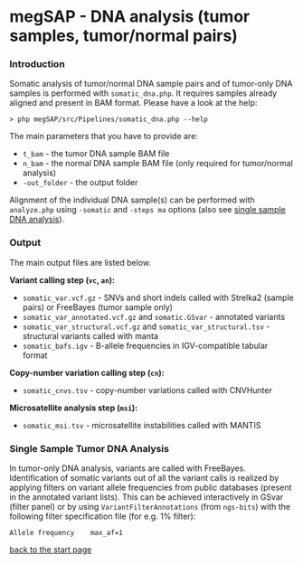 # megSAP - DNA analysis (tumor samples, tumor/normal pairs)

### Introduction

Somatic analysis of tumor/normal DNA sample pairs and of tumor-only DNA samples is
performed with `somatic_dna.php`. It requires samples already aligned and present in
BAM format. Please have a look at the help:

    > php megSAP/src/Pipelines/somatic_dna.php --help

The main parameters that you have to provide are:

* `t_bam` - the tumor DNA sample BAM file
* `n_bam` - the normal DNA sample BAM file (only required for tumor/normal analysis)
* `-out_folder` - the output folder

Alignment of the individual DNA sample(s) can be performed with `analyze.php` using `-somatic`
and `-steps ma` options (also see [single sample DNA analysis](dna_single_sample.md)).


### Output

The main output files are listed below.

**Variant calling step (`vc`, `an`):**

* `somatic_var.vcf.gz` - SNVs and short indels called with Strelka2 (sample pairs) or FreeBayes (tumor sample only)
* `somatic_var_annotated.vcf.gz` and `somatic.GSvar` - annotated variants
* `somatic_var_structural.vcf.gz` and `somatic_var_structural.tsv` - structural variants called with manta
* `somatic_bafs.igv` - B-allele frequencies in IGV-compatible tabular format

**Copy-number variation calling step (`cn`):**

* `somatic_cnvs.tsv` - copy-number variations called with CNVHunter

**Microsatellite analysis step (`msi`):**

* `somatic_msi.tsv` - microsatellite instabilities called with MANTIS


### Single Sample Tumor DNA Analysis

In tumor-only DNA analysis, variants are called with FreeBayes. Identification of somatic
variants out of all the variant calls is realized by applying filters on variant allele
frequencies from public databases (present in the annotated variant lists). This can be
achieved interactively in GSvar (filter panel) or by using `VariantFilterAnnotations`
(from `ngs-bits`) with the following filter specification file (for e.g. 1% filter):

```
Allele frequency    max_af=1
```

[back to the start page](../README.md)